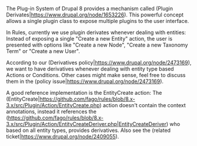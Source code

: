 The Plug-in System of Drupal 8 provides a mechanism called (Plugin Derivates|https://www.drupal.org/node/1653226). This powerful concept allows a single plugin class to expose multiple plugins to the user interface.

In Rules, currently we use plugin derivates whenever dealing with entities: Instead of exposing a single "Create a new Entity" action, the user is presented with options like "Create a new Node", "Create a new Taxonomy Term" or "Create a new User".

According to our (Derivatives policy|https://www.drupal.org/node/2473169), we want to have derivatives whenever dealing with entity type based Actions or Conditions. Other cases might make sense, feel free to discuss them in the (policy issue|https://www.drupal.org/node/2473169).

A good reference implementation is the EntityCreate action: The (EntityCreate|https://github.com/fago/rules/blob/8.x-3.x/src/Plugin/Action/EntityCreate.php) action doesn't contain the context annotations, instead it references the (https://github.com/fago/rules/blob/8.x-3.x/src/Plugin/Action/EntityCreateDeriver.php|EntityCreateDeriver) who based on all entity types, provides derivatives. Also see the (related ticket|https://www.drupal.org/node/2409055).
